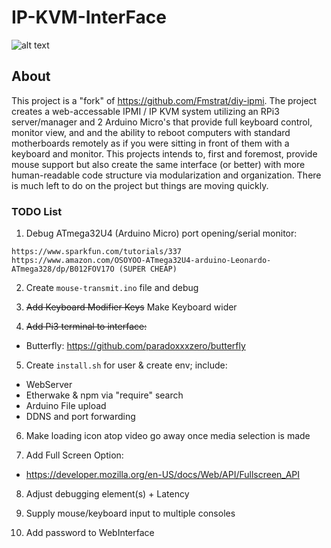 # IP-KVM-InterFace

![alt text](https://github.com/SterlingButters/ip-kvm-interface/blob/master/Example.png)


## About
This project is a "fork" of https://github.com/Fmstrat/diy-ipmi. The project creates a
web-accessable IPMI / IP KVM system utilizing an RPi3 server/manager and 2 Arduino Micro's that provide
full keyboard control, monitor view, and and the ability to reboot computers with standard motherboards
remotely as if you were sitting in front of them with a keyboard and monitor. This projects intends to,
first and foremost, provide mouse support but also create the same interface (or better) with more human-readable
code structure via modularization and organization. There is much left to do on the project
but things are moving quickly.

### TODO List

1) Debug ATmega32U4 (Arduino Micro) port opening/serial monitor:
```
https://www.sparkfun.com/tutorials/337
https://www.amazon.com/OSOYOO-ATmega32U4-arduino-Leonardo-ATmega328/dp/B012FOV17O (SUPER CHEAP)
```

2) Create `mouse-transmit.ino` file and debug

3) ~~Add Keyboard Modifier Keys~~ Make Keyboard wider

4) ~~Add Pi3 terminal to interface:~~
  - Butterfly: https://github.com/paradoxxxzero/butterfly

5) Create `install.sh` for user & create env; include:
  - WebServer
  - Etherwake & npm via "require" search
  - Arduino File upload
  - DDNS and port forwarding

6) Make loading icon atop video go away once media selection is made

7) Add Full Screen Option:
  - https://developer.mozilla.org/en-US/docs/Web/API/Fullscreen_API

8) Adjust debugging element(s) + Latency

10) Supply mouse/keyboard input to multiple consoles

11) Add password to WebInterface
